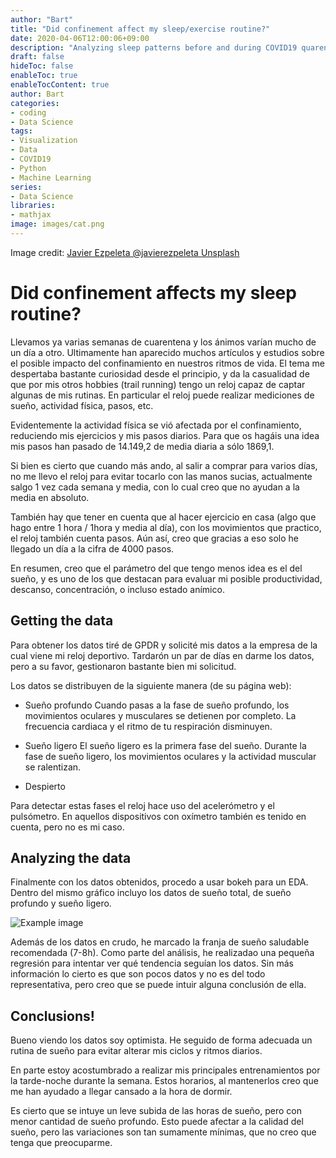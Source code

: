 ```yaml
---
author: "Bart"
title: "Did confinement affect my sleep/exercise routine?"
date: 2020-04-06T12:00:06+09:00
description: "Analyzing sleep patterns before and during COVID19 quarentine"
draft: false
hideToc: false
enableToc: true
enableTocContent: true
author: Bart
categories:
- coding
- Data Science
tags: 
- Visualization
- Data
- COVID19
- Python
- Machine Learning
series:
- Data Science
libraries:
- mathjax
image: images/cat.png
---
```

Image credit: [Javier Ezpeleta @javierezpeleta Unsplash](https://unsplash.com/photos/g1GOQsSd_iA)

# Did confinement affects my sleep routine?
Llevamos ya varias semanas de cuarentena y los ánimos varían mucho de un día a otro. Ultimamente han aparecido muchos artículos y estudios sobre el posible impacto del confinamiento en nuestros ritmos de vida. El tema me despertaba bastante curiosidad desde el principio, y da la casualidad de que por mis otros hobbies (trail running) tengo un reloj capaz de captar algunas de mis rutinas. En particular el reloj puede realizar mediciones de sueño, actividad física, pasos, etc. 

Evidentemente la actividad física se vió afectada por el confinamiento, reduciendo mis ejercicios y mis pasos diarios. Para que os hagáis una idea mis pasos han pasado de 14.149,2 de media diaria a sólo 1869,1. 

Si bien es cierto que cuando más ando, al salir a comprar para varios días, no me llevo el reloj para evitar tocarlo con las manos sucias, actualmente salgo 1 vez cada semana y media, con lo cual creo que no ayudan a la media en absoluto. 

También hay que tener en cuenta que al hacer ejercicio en casa (algo que hago entre 1 hora / 1hora y media al día), con los movimientos que practico, el reloj también cuenta pasos. Aún así, creo que gracias a eso solo he llegado un día a la cifra de 4000 pasos. 

En resumen, creo que el parámetro del que tengo menos idea es el del sueño, y es uno de los que destacan para evaluar mi posible productividad, descanso, concentración, o incluso estado anímico. 

## Getting the data

Para obtener los datos tiré de GPDR y solicité mis datos a la empresa de la cual viene mi reloj deportivo. Tardarón un par de días en darme los datos, pero a su favor, gestionaron bastante bien mi solicitud. 

Los datos se distribuyen de la siguiente manera (de su página web): 
- Sueño profundo
Cuando pasas a la fase de sueño profundo, los movimientos oculares y musculares se detienen por completo. La frecuencia cardiaca y el ritmo de tu respiración disminuyen. 

- Sueño ligero
El sueño ligero es la primera fase del sueño. Durante la fase de sueño ligero, los movimientos oculares y la actividad muscular se ralentizan. 

- Despierto

Para detectar estas fases el reloj hace uso del acelerómetro y el pulsómetro. En aquellos dispositivos con oxímetro también es tenido en cuenta, pero no es mi caso.


## Analyzing the data
Finalmente con los datos obtenidos, procedo a usar bokeh para un EDA. Dentro del mismo gráfico incluyo los datos de sueño total, de sueño profundo y sueño ligero. 

![Example image](/images/sueño_1.png)


Además de los datos en crudo, he marcado la franja de sueño saludable recomendada (7-8h). Como parte del análisis, he realizadao una pequeña regresión para intentar ver qué tendencia seguían los datos. 
Sin más información lo cierto es que son pocos datos y no es del todo representativa, pero creo que se puede intuir alguna conclusión de ella. 

## Conclusions!

Bueno viendo los datos soy optimista. He seguido de forma adecuada un rutina de sueño para evitar alterar mis ciclos y ritmos diarios. 

En parte estoy acostumbrado a realizar mis principales entrenamientos por la tarde-noche durante la semana. Estos horarios, al mantenerlos creo que me han ayudado a llegar cansado a la hora de dormir.

Es cierto que se intuye un leve subida de las horas de sueño, pero con menor cantidad de sueño profundo. Esto puede afectar a la calidad del sueño, pero las variaciones son tan sumamente mínimas, que no creo que tenga que preocuparme. 



